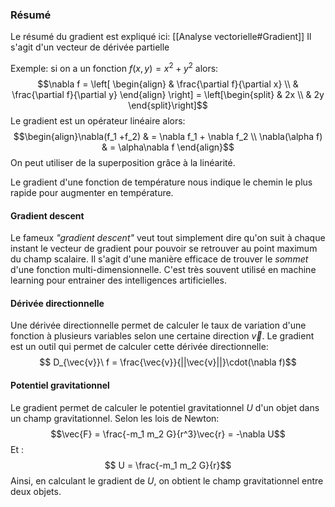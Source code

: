 ### Résumé
Le résumé du gradient est expliqué ici: [[Analyse vectorielle#Gradient]] 
Il s'agit d'un vecteur de dérivée partielle

Exemple: si on a un fonction $f(x,y) = x^2 + y^2$ alors:
$$\nabla f = \left[ \begin{align} & \frac{\partial f}{\partial x} \\ & \frac{\partial f}{\partial y}  \end{align} \right] = \left[\begin{split}
& 2x \\
& 2y
\end{split}\right]$$
Le gradient est un opérateur linéaire alors: $$\begin{align}\nabla(f_1 +f_2) & = \nabla f_1 + \nabla f_2 \\
\nabla(\alpha f) & = \alpha\nabla f
\end{align}$$
On peut utiliser de la superposition grâce à la linéarité. 

Le gradient d'une fonction de température nous indique le chemin le plus rapide pour augmenter en température. 

#### Gradient descent
Le fameux *"gradient descent"* veut tout simplement dire qu'on suit à chaque instant le vecteur de gradient pour pouvoir se retrouver au point maximum du champ scalaire. Il s'agit d'une manière efficace de trouver le *sommet* d'une fonction multi-dimensionnelle. C'est très souvent utilisé en machine learning pour entrainer des intelligences artificielles.
#### Dérivée directionnelle
Une dérivée directionnelle permet de calculer le taux de variation d'une fonction à plusieurs variables selon une certaine direction $\vec{v}$.  Le gradient est un outil qui permet de calculer cette dérivée directionnelle: $$ D_{\vec{v}}\ f = \frac{\vec{v}}{||\vec{v}||}\cdot(\nabla f)$$
#### Potentiel gravitationnel
Le gradient permet de calculer le potentiel gravitationnel $U$ d'un objet dans un champ gravitationnel. Selon les lois de Newton: $$\vec{F} = \frac{-m_1 m_2 G}{r^3}\vec{r} = -\nabla U$$
Et :$$ U = \frac{-m_1 m_2 G}{r}$$
Ainsi, en calculant le gradient de $U$, on obtient le champ gravitationnel entre deux objets.